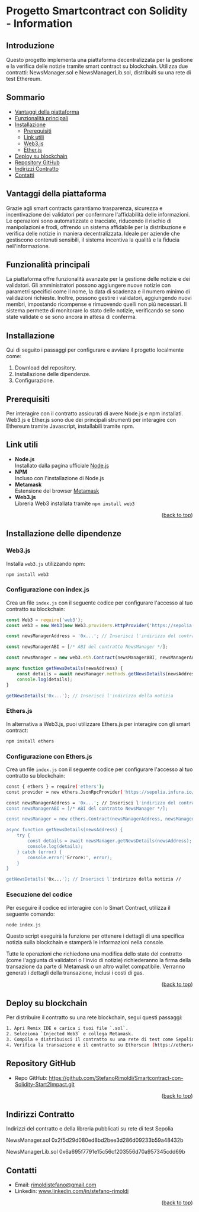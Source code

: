 # Progetto Smartcontract con Solidity - Information
<a name="readme-top"></a>

## Introduzione
Questo progetto implementa una piattaforma decentralizzata per la gestione e la verifica delle notizie tramite smart contract su blockchain. 
Utilizza due contratti: NewsManager.sol e NewsManagerLib.sol, distribuiti su una rete di test Ethereum.

## Sommario
- [Vantaggi della piattaforma](#vantaggi-della-piattaforma)
- [Funzionalità principali](#funzionalità-principali)
- [Installazione](#installazione)
  - [Prerequisiti](#prerequisiti)
  - [Link utili](#link-utili)
  - [Web3.js](#web3js)
  - [Ether.js](#ethersjs)
- [Deploy su blockchain](#deploy-su-blockchain)
- [Repository GitHub](#repository-github)
- [Indirizzi Contratto](#indirizzi-contratto)
- [Contatti](#contatti)


## Vantaggi della piattaforma
Grazie agli smart contracts garantiamo trasparenza, sicurezza e incentivazione dei validatori per confermare l'affidabilità delle informazioni.
Le operazioni sono automatizzate e tracciate, riducendo il rischio di manipolazioni e frodi, offrendo un sistema affidabile per la distribuzione e verifica delle notizie in maniera decentralizzata. Ideale per aziende che gestiscono contenuti sensibili, il sistema incentiva la qualità e la fiducia nell'informazione.

## Funzionalità principali
La piattaforma offre funzionalità avanzate per la gestione delle notizie e dei validatori. 
Gli amministratori possono aggiungere nuove notizie con parametri specifici come il nome, la data di scadenza e il numero minimo di validazioni richieste. 
Inoltre, possono gestire i validatori, aggiungendo nuovi membri, impostando ricompense e rimuovendo quelli non più necessari. 
Il sistema permette di monitorare lo stato delle notizie, verificando se sono state validate o se sono ancora in attesa di conferma.

## Installazione

Qui di seguito i passaggi per configurare e avviare il progetto localmente come:
1. Download del repository.
2. Installazione delle dipendenze.
3. Configurazione.

## Prerequisiti

Per interagire con il contratto assicurati di avere Node.js e npm installati.
Web3.js e Ether.js sono due dei principali strumenti per interagire con Ethereum tramite Javascript, installabili tramite npm.

## Link utili

- **Node.js**  
  Installato dalla pagina ufficiale [Node.js](https://nodejs.org)
- **NPM**  
  Incluso con l'installazione di Node.js
- **Metamask**  
  Estensione del browser [Metamask](https://metamask.io/)
- **Web3.js**  
  Libreria Web3 installata tramite `npm install web3`
<p align="right">(<a href="#readme-top">back to top</a>)</p>

## Installazione delle dipendenze
### Web3.js

Installa `web3.js` utilizzando npm:
```bash
npm install web3
```

### Configurazione con index.js

Crea un file `index.js` con il seguente codice per configurare l'accesso al tuo contratto su blockchain:

```javascript
const Web3 = require('web3');
const web3 = new Web3(new Web3.providers.HttpProvider('https://sepolia.infura.io/v3/YOUR_INFURA_PROJECT_ID'));

const newsManagerAddress = '0x...'; // Inserisci l'indirizzo del contratto NewsManager

const newsManagerABI = [/* ABI del contratto NewsManager */];

const newsManager = new web3.eth.Contract(newsManagerABI, newsManagerAddress);

async function getNewsDetails(newsAddress) {
    const details = await newsManager.methods.getNewsDetails(newsAddress).call();
    console.log(details);
}

getNewsDetails('0x...'); // Inserisci l'indirizzo della notizia
```
### Ethers.js
In alternativa a Web3.js, puoi utilizzare Ethers.js per interagire con gli smart contract:
```bash
npm install ethers
```
### Configurazione con Ethers.js
Crea un file `index.js` con il seguente codice per configurare l'accesso al tuo contratto su blockchain:
```bash
const { ethers } = require('ethers');
const provider = new ethers.JsonRpcProvider('https://sepolia.infura.io/v3/YOUR_INFURA_PROJECT_ID');

const newsManagerAddress = '0x...'; // Inserisci l'indirizzo del contratto NewsManager
const newsManagerABI = [/* ABI del contratto NewsManager */];

const newsManager = new ethers.Contract(newsManagerAddress, newsManagerABI, provider);

async function getNewsDetails(newsAddress) {
    try {
        const details = await newsManager.getNewsDetails(newsAddress);
        console.log(details);
    } catch (error) {
        console.error('Errore:', error);
    }
}

getNewsDetails('0x...'); // Inserisci l'indirizzo della notizia //
```


### Esecuzione del codice
Per eseguire il codice ed interagire con lo Smart Contract, utilizza il seguente comando:
```bash
node index.js
```
Questo script eseguirà la funzione per ottenere i dettagli di una specifica notizia sulla blockchain e stamperà le informazioni nella console.

Tutte le operazioni che richiedono una modifica dello stato del contratto (come l'aggiunta di validatori o l'invio di notizie) richiederanno la firma della transazione da parte di Metamask o un altro wallet compatibile. Verranno generati i dettagli della transazione, inclusi i costi di gas.
<p align="right">(<a href="#readme-top">back to top</a>)</p>

## Deploy su blockchain
Per distribuire il contratto su una rete blockchain, segui questi passaggi:
```bash
1. Apri Remix IDE e carica i tuoi file `.sol`.
2. Seleziona `Injected Web3` e collega Metamask.
3. Compila e distribuisci il contratto su una rete di test come Sepolia.
4. Verifica la transazione e il contratto su Etherscan (https://etherscan.io).
```



## Repository GitHub

- Repo GitHub: https://github.com/StefanoRimoldi/Smartcontract-con-Solidity-Start2Impact.git
<p align="right">(<a href="#readme-top">back to top</a>)</p>

## Indirizzi Contratto
Indirizzi del contratto e della libreria pubblicati su rete di test Sepolia

NewsManager.sol
0x2f5d29d080ed8bd2bee3d286d09233b59a48432b

NewsManagerLib.sol
0x6a695f7791e15c56cf203556d70a957345cdd69b

## Contatti
- Email: rimoldistefano@gmail.com
- Linkedin: www.linkedin.com/in/stefano-rimoldi

<p align="right">(<a href="#readme-top">back to top</a>)</p>





